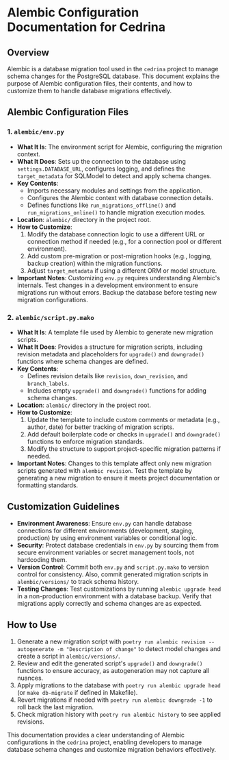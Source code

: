# Alembic Configuration Documentation for Cedrina

## Overview
Alembic is a database migration tool used in the `cedrina` project to manage schema changes for the PostgreSQL database. This document explains the purpose of Alembic configuration files, their contents, and how to customize them to handle database migrations effectively.

## Alembic Configuration Files

### 1. `alembic/env.py`
- **What It Is**: The environment script for Alembic, configuring the migration context.
- **What It Does**: Sets up the connection to the database using `settings.DATABASE_URL`, configures logging, and defines the `target_metadata` for SQLModel to detect and apply schema changes.
- **Key Contents**: 
  - Imports necessary modules and settings from the application.
  - Configures the Alembic context with database connection details.
  - Defines functions like `run_migrations_offline()` and `run_migrations_online()` to handle migration execution modes.
- **Location**: `alembic/` directory in the project root.
- **How to Customize**: 
  1. Modify the database connection logic to use a different URL or connection method if needed (e.g., for a connection pool or different environment).
  2. Add custom pre-migration or post-migration hooks (e.g., logging, backup creation) within the migration functions.
  3. Adjust `target_metadata` if using a different ORM or model structure.
- **Important Notes**: Customizing `env.py` requires understanding Alembic's internals. Test changes in a development environment to ensure migrations run without errors. Backup the database before testing new migration configurations.

### 2. `alembic/script.py.mako`
- **What It Is**: A template file used by Alembic to generate new migration scripts.
- **What It Does**: Provides a structure for migration scripts, including revision metadata and placeholders for `upgrade()` and `downgrade()` functions where schema changes are defined.
- **Key Contents**: 
  - Defines revision details like `revision`, `down_revision`, and `branch_labels`.
  - Includes empty `upgrade()` and `downgrade()` functions for adding schema changes.
- **Location**: `alembic/` directory in the project root.
- **How to Customize**: 
  1. Update the template to include custom comments or metadata (e.g., author, date) for better tracking of migration scripts.
  2. Add default boilerplate code or checks in `upgrade()` and `downgrade()` functions to enforce migration standards.
  3. Modify the structure to support project-specific migration patterns if needed.
- **Important Notes**: Changes to this template affect only new migration scripts generated with `alembic revision`. Test the template by generating a new migration to ensure it meets project documentation or formatting standards.

## Customization Guidelines
- **Environment Awareness**: Ensure `env.py` can handle database connections for different environments (development, staging, production) by using environment variables or conditional logic.
- **Security**: Protect database credentials in `env.py` by sourcing them from secure environment variables or secret management tools, not hardcoding them.
- **Version Control**: Commit both `env.py` and `script.py.mako` to version control for consistency. Also, commit generated migration scripts in `alembic/versions/` to track schema history.
- **Testing Changes**: Test customizations by running `alembic upgrade head` in a non-production environment with a database backup. Verify that migrations apply correctly and schema changes are as expected.

## How to Use
1. Generate a new migration script with `poetry run alembic revision --autogenerate -m "Description of change"` to detect model changes and create a script in `alembic/versions/`.
2. Review and edit the generated script's `upgrade()` and `downgrade()` functions to ensure accuracy, as autogeneration may not capture all nuances.
3. Apply migrations to the database with `poetry run alembic upgrade head` (or `make db-migrate` if defined in Makefile).
4. Revert migrations if needed with `poetry run alembic downgrade -1` to roll back the last migration.
5. Check migration history with `poetry run alembic history` to see applied revisions.

This documentation provides a clear understanding of Alembic configurations in the `cedrina` project, enabling developers to manage database schema changes and customize migration behaviors effectively. 